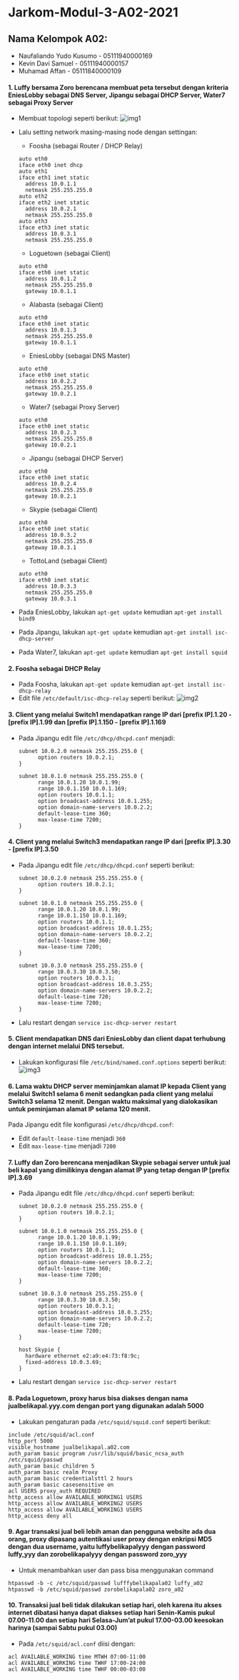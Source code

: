 # Jarkom-Modul-3-A02-2021

## Nama Kelompok A02:
- Naufaliando Yudo Kusumo - 05111940000169
- Kevin Davi Samuel - 05111940000157
- Muhamad Affan - 05111840000109

#### 1. Luffy bersama Zoro berencana membuat peta tersebut dengan kriteria EniesLobby sebagai DNS Server, Jipangu sebagai DHCP Server, Water7 sebagai Proxy Server
- Membuat topologi seperti berikut:
  ![img1](https://i.postimg.cc/Cx3Bw5ZT/image.png)<br/>
- Lalu setting network masing-masing node dengan settingan:<br/>
  - Foosha (sebagai Router / DHCP Relay)
  ```
  auto eth0
  iface eth0 inet dhcp
  auto eth1
  iface eth1 inet static
    address 10.0.1.1
    netmask 255.255.255.0
  auto eth2
  iface eth2 inet static
    address 10.0.2.1
    netmask 255.255.255.0
  auto eth3
  iface eth3 inet static
    address 10.0.3.1
    netmask 255.255.255.0
  ```

  - Loguetown (sebagai Client)
  ```
  auto eth0
  iface eth0 inet static
    address 10.0.1.2
    netmask 255.255.255.0
    gateway 10.0.1.1
  ```

  - Alabasta (sebagai Client)
  ```
  auto eth0
  iface eth0 inet static
    address 10.0.1.3
    netmask 255.255.255.0
    gateway 10.0.1.1
  ```

  - EniesLobby (sebagai DNS Master)
  ```
  auto eth0
  iface eth0 inet static
    address 10.0.2.2
    netmask 255.255.255.0
    gateway 10.0.2.1
  ```

  - Water7 (sebagai Proxy Server)
  ```
  auto eth0
  iface eth0 inet static
    address 10.0.2.3
    netmask 255.255.255.0
    gateway 10.0.2.1
  ```

  - Jipangu (sebagai DHCP Server)
  ```
  auto eth0
  iface eth0 inet static
    address 10.0.2.4
    netmask 255.255.255.0
    gateway 10.0.2.1
  ```

  - Skypie (sebagai Client)
  ```
  auto eth0
  iface eth0 inet static
    address 10.0.3.2
    netmask 255.255.255.0
    gateway 10.0.3.1
  ```

  - TottoLand (sebagai Client)
  ```
  auto eth0
  iface eth0 inet static
    address 10.0.3.3
    netmask 255.255.255.0
    gateway 10.0.3.1
  ```
- Pada EniesLobby, lakukan `apt-get update` kemudian `apt-get install bind9`
- Pada Jipangu, lakukan `apt-get update` kemudian `apt-get install isc-dhcp-server`
- Pada Water7, lakukan `apt-get update` kemudian `apt-get install squid`

#### 2. Foosha sebagai DHCP Relay
- Pada Foosha, lakukan `apt-get update` kemudian `apt-get install isc-dhcp-relay`
- Edit file `/etc/default/isc-dhcp-relay` seperti berikut:
  ![img2](https://i.postimg.cc/GpschxWq/image.png)<br/>

#### 3. Client yang melalui Switch1 mendapatkan range IP dari [prefix IP].1.20 - [prefix IP].1.99 dan [prefix IP].1.150 - [prefix IP].1.169
- Pada Jipangu edit file `/etc/dhcp/dhcpd.conf` menjadi:
  ```
  subnet 10.0.2.0 netmask 255.255.255.0 {
        option routers 10.0.2.1;
  }

  subnet 10.0.1.0 netmask 255.255.255.0 {
        range 10.0.1.20 10.0.1.99;
        range 10.0.1.150 10.0.1.169;
        option routers 10.0.1.1;
        option broadcast-address 10.0.1.255;
        option domain-name-servers 10.0.2.2;
        default-lease-time 360;
        max-lease-time 7200;
  }
  ```

#### 4. Client yang melalui Switch3 mendapatkan range IP dari [prefix IP].3.30 - [prefix IP].3.50 
- Pada Jipangu edit file `/etc/dhcp/dhcpd.conf` seperti berikut:
  ```
  subnet 10.0.2.0 netmask 255.255.255.0 {
        option routers 10.0.2.1;
  }

  subnet 10.0.1.0 netmask 255.255.255.0 {
        range 10.0.1.20 10.0.1.99;
        range 10.0.1.150 10.0.1.169;
        option routers 10.0.1.1;
        option broadcast-address 10.0.1.255;
        option domain-name-servers 10.0.2.2;
        default-lease-time 360;
        max-lease-time 7200;
  }
  
  subnet 10.0.3.0 netmask 255.255.255.0 {
        range 10.0.3.30 10.0.3.50;
        option routers 10.0.3.1;
        option broadcast-address 10.0.3.255;
        option domain-name-servers 10.0.2.2;
        default-lease-time 720;
        max-lease-time 7200;
  }
  ```
- Lalu restart dengan `service isc-dhcp-server restart`

#### 5. Client mendapatkan DNS dari EniesLobby dan client dapat terhubung dengan internet melalui DNS tersebut.
- Lakukan konfigurasi file `/etc/bind/named.conf.options` seperti berikut:
  ![img3](https://i.postimg.cc/02yh6stX/image.png)<br/>

#### 6. Lama waktu DHCP server meminjamkan alamat IP kepada Client yang melalui Switch1 selama 6 menit sedangkan pada client yang melalui Switch3 selama 12 menit. Dengan waktu maksimal yang dialokasikan untuk peminjaman alamat IP selama 120 menit.
Pada Jipangu edit file konfigurasi `/etc/dhcp/dhcpd.conf`:
- Edit `default-lease-time` menjadi `360`
- Edit `max-lease-time` menjadi `7200`

#### 7. Luffy dan Zoro berencana menjadikan Skypie sebagai server untuk jual beli kapal yang dimilikinya dengan alamat IP yang tetap dengan IP [prefix IP].3.69
- Pada Jipangu edit file `/etc/dhcp/dhcpd.conf` seperti berikut:
  ```
  subnet 10.0.2.0 netmask 255.255.255.0 {
        option routers 10.0.2.1;
  }

  subnet 10.0.1.0 netmask 255.255.255.0 {
        range 10.0.1.20 10.0.1.99;
        range 10.0.1.150 10.0.1.169;
        option routers 10.0.1.1;
        option broadcast-address 10.0.1.255;
        option domain-name-servers 10.0.2.2;
        default-lease-time 360;
        max-lease-time 7200;
  }
  
  subnet 10.0.3.0 netmask 255.255.255.0 {
        range 10.0.3.30 10.0.3.50;
        option routers 10.0.3.1;
        option broadcast-address 10.0.3.255;
        option domain-name-servers 10.0.2.2;
        default-lease-time 720;
        max-lease-time 7200;
  }
  
  host Skypie {
    hardware ethernet e2:a9:e4:73:f8:9c;
    fixed-address 10.0.3.69;
  }
  ```
- Lalu restart dengan `service isc-dhcp-server restart`

#### 8. Pada Loguetown, proxy harus bisa diakses dengan nama jualbelikapal.yyy.com dengan port yang digunakan adalah 5000
- Lakukan pengaturan pada `/etc/squid/squid.conf` seperti berikut:
```
include /etc/squid/acl.conf
http_port 5000
visible_hostname jualbelikapal.a02.com
auth_param basic program /usr/lib/squid/basic_ncsa_auth /etc/squid/passwd
auth_param basic children 5
auth_param basic realm Proxy
auth_param basic credentialsttl 2 hours
auth_param basic casesensitive on
acl USERS proxy_auth REQUIRED
http_access allow AVAILABLE_WORKING1 USERS
http_access allow AVAILABLE_WORKING2 USERS
http_access allow AVAILABLE_WORKING3 USERS
http_access deny all
```

#### 9. Agar transaksi jual beli lebih aman dan pengguna website ada dua orang, proxy dipasang autentikasi user proxy dengan enkripsi MD5 dengan dua username, yaitu luffybelikapalyyy dengan password luffy_yyy dan zorobelikapalyyy dengan password zoro_yyy 
- Untuk menambahkan user dan pass bisa menggunakan command
```
htpasswd -b -c /etc/squid/passwd lufffybelikapala02 luffy_a02
htpasswd -b /etc/squid/passwd zorobelikapala02 zoro_a02
```

#### 10. Transaksi jual beli tidak dilakukan setiap hari, oleh karena itu akses internet dibatasi hanya dapat diakses setiap hari Senin-Kamis pukul 07.00-11.00 dan setiap hari Selasa-Jum’at pukul 17.00-03.00 keesokan harinya (sampai Sabtu pukul 03.00)
- Pada `/etc/squid/acl.conf` diisi dengan:
```
acl AVAILABLE_WORKING time MTWH 07:00-11:00
acl AVAILABLE_WORKING time TWHF 17:00-24:00
acl AVAILABLE_WORKING time TWHF 00:00-03:00
```

